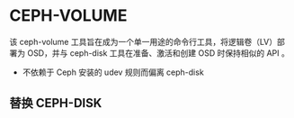 # CEPH-VOLUME

该 ceph-volume 工具旨在成为一个单一用途的命令行工具，将逻辑卷（LV）部署为 OSD，并与 ceph-disk 工具在准备、激活和创建 OSD 时保持相似的 API 。

* 不依赖于 Ceph 安装的 udev 规则而偏离 ceph-disk

## 替换 CEPH-DISK
